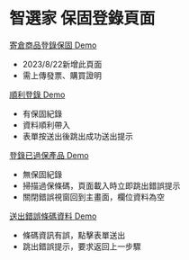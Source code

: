 # 智選家 保固登錄頁面

[寄倉商品登錄保固 Demo](https://coolbahuang.github.io/warranty/channel.html)

* 2023/8/22新增此頁面
* 需上傳發票、購買證明


[順利登錄 Demo](https://coolbahuang.github.io/warranty/)

* 有保固紀錄
* 資料順利帶入
* 表單按送出後跳出成功送出提示

 
[登錄已過保產品 Demo](https://coolbahuang.github.io/warranty/error.html)

* 無保固紀錄
* 掃描過保條碼，頁面載入時立即跳出錯誤提示
* 關閉錯誤視窗回到主畫面，欄位資料為空


[送出錯誤條碼資料 Demo](https://coolbahuang.github.io/warranty/error2.html)

* 條碼資訊有誤，點擊表單送出
* 跳出錯誤提示，要求返回上一步驟


